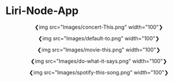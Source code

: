 # Liri-Node-App
<div align="center">
  
❮img src="Images/concert-This.png" width="100"❯

❮img src="Images/default-to.png" width="100"❯

❮img src="Images/movie-this.png" width="100"❯

❮img src="Images/do-what-it-says.png" width="100"❯

❮img src="Images/spotify-this-song.png" width="100"❯

</div>
